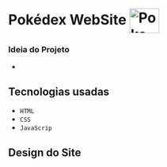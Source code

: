 
<div className="Pokedex">
  <h1>
    Pokédex WebSite
    <img align="center" alt="Poke" height="50" width="60" src="https://user-images.githubusercontent.com/89430801/213887234-e2152668-1001-4dc8-b5ef-52a83d664968.svg"/>
  </h1>
</div>

### Ideia do Projeto
-

## Tecnologias usadas
- `HTML`
- `CSS`
- `JavaScrip`

## Design do Site

